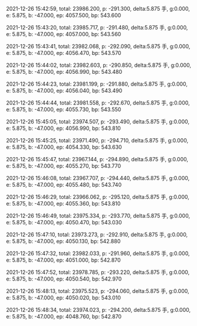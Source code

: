 2021-12-26 15:42:59, total: 23986.200, p: -291.300, delta:5.875 手, g:0.000, e: 5.875, b: -47.000, ep: 4057.500, bp: 543.600

2021-12-26 15:43:20, total: 23985.717, p: -291.480, delta:5.875 手, g:0.000, e: 5.875, b: -47.000, ep: 4057.000, bp: 543.560

2021-12-26 15:43:41, total: 23982.068, p: -292.090, delta:5.875 手, g:0.000, e: 5.875, b: -47.000, ep: 4056.470, bp: 543.570

2021-12-26 15:44:02, total: 23982.603, p: -290.850, delta:5.875 手, g:0.000, e: 5.875, b: -47.000, ep: 4056.990, bp: 543.480

2021-12-26 15:44:23, total: 23981.199, p: -291.880, delta:5.875 手, g:0.000, e: 5.875, b: -47.000, ep: 4056.040, bp: 543.490

2021-12-26 15:44:44, total: 23981.558, p: -292.670, delta:5.875 手, g:0.000, e: 5.875, b: -47.000, ep: 4055.730, bp: 543.550

2021-12-26 15:45:05, total: 23974.507, p: -293.490, delta:5.875 手, g:0.000, e: 5.875, b: -47.000, ep: 4056.990, bp: 543.810

2021-12-26 15:45:25, total: 23971.490, p: -294.710, delta:5.875 手, g:0.000, e: 5.875, b: -47.000, ep: 4054.330, bp: 543.630

2021-12-26 15:45:47, total: 23967.144, p: -294.890, delta:5.875 手, g:0.000, e: 5.875, b: -47.000, ep: 4055.270, bp: 543.770

2021-12-26 15:46:08, total: 23967.707, p: -294.440, delta:5.875 手, g:0.000, e: 5.875, b: -47.000, ep: 4055.480, bp: 543.740

2021-12-26 15:46:29, total: 23966.062, p: -295.120, delta:5.875 手, g:0.000, e: 5.875, b: -47.000, ep: 4055.360, bp: 543.810

2021-12-26 15:46:49, total: 23975.334, p: -293.770, delta:5.875 手, g:0.000, e: 5.875, b: -47.000, ep: 4050.470, bp: 543.030

2021-12-26 15:47:10, total: 23973.273, p: -292.910, delta:5.875 手, g:0.000, e: 5.875, b: -47.000, ep: 4050.130, bp: 542.880

2021-12-26 15:47:32, total: 23982.033, p: -291.960, delta:5.875 手, g:0.000, e: 5.875, b: -47.000, ep: 4051.000, bp: 542.870

2021-12-26 15:47:52, total: 23978.785, p: -293.220, delta:5.875 手, g:0.000, e: 5.875, b: -47.000, ep: 4050.540, bp: 542.970

2021-12-26 15:48:13, total: 23975.523, p: -294.060, delta:5.875 手, g:0.000, e: 5.875, b: -47.000, ep: 4050.020, bp: 543.010

2021-12-26 15:48:34, total: 23974.023, p: -294.200, delta:5.875 手, g:0.000, e: 5.875, b: -47.000, ep: 4048.760, bp: 542.870